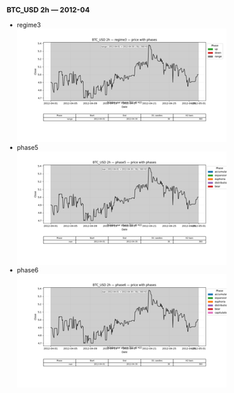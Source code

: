### BTC_USD 2h — 2012-04

- regime3
![BTC_USD_2h_regime3_2012-04_phase_price.png](outputs/fourier/phase_monthly/BTC_USD/2h/2012/2012-04/BTC_USD_2h_regime3_2012-04_phase_price.png)
- phase5
![BTC_USD_2h_phase5_2012-04_phase_price.png](outputs/fourier/phase_monthly/BTC_USD/2h/2012/2012-04/BTC_USD_2h_phase5_2012-04_phase_price.png)
- phase6
![BTC_USD_2h_phase6_2012-04_phase_price.png](outputs/fourier/phase_monthly/BTC_USD/2h/2012/2012-04/BTC_USD_2h_phase6_2012-04_phase_price.png)